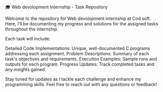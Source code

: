 🎓 Web devolopment Internship - Task Repository

Welcome to the repository for Web devolopment internship at Cod soft. Here, I’ll be documenting my progress and solutions for the assigned tasks throughout the internship.

Each task will include:

Detailed Code Implementations: Unique, well-documented C programs addressing each assignment.
Problem Descriptions: Summary of each task's objectives and requirements.
Execution Examples: Sample runs and outputs for each program.
Progress Updates: Track completed tasks and any insights gained.

Stay tuned for updates as I tackle each challenge and enhance my programming skills.
Feel free to reach out with any questions or feedback!
